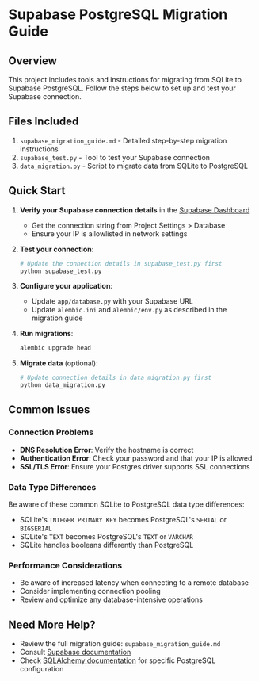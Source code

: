 # Supabase PostgreSQL Migration Guide

## Overview

This project includes tools and instructions for migrating from SQLite to Supabase PostgreSQL. Follow the steps below to set up and test your Supabase connection.

## Files Included

1. `supabase_migration_guide.md` - Detailed step-by-step migration instructions
2. `supabase_test.py` - Tool to test your Supabase connection
3. `data_migration.py` - Script to migrate data from SQLite to PostgreSQL

## Quick Start

1. **Verify your Supabase connection details** in the [Supabase Dashboard](https://app.supabase.com/)
   - Get the connection string from Project Settings > Database
   - Ensure your IP is allowlisted in network settings

2. **Test your connection**:
   ```bash
   # Update the connection details in supabase_test.py first
   python supabase_test.py
   ```

3. **Configure your application**:
   - Update `app/database.py` with your Supabase URL
   - Update `alembic.ini` and `alembic/env.py` as described in the migration guide

4. **Run migrations**:
   ```bash
   alembic upgrade head
   ```

5. **Migrate data** (optional):
   ```bash
   # Update connection details in data_migration.py first
   python data_migration.py
   ```

## Common Issues

### Connection Problems

- **DNS Resolution Error**: Verify the hostname is correct
- **Authentication Error**: Check your password and that your IP is allowed
- **SSL/TLS Error**: Ensure your Postgres driver supports SSL connections

### Data Type Differences

Be aware of these common SQLite to PostgreSQL data type differences:

- SQLite's `INTEGER PRIMARY KEY` becomes PostgreSQL's `SERIAL` or `BIGSERIAL`
- SQLite's `TEXT` becomes PostgreSQL's `TEXT` or `VARCHAR`
- SQLite handles booleans differently than PostgreSQL

### Performance Considerations

- Be aware of increased latency when connecting to a remote database
- Consider implementing connection pooling
- Review and optimize any database-intensive operations

## Need More Help?

- Review the full migration guide: `supabase_migration_guide.md`
- Consult [Supabase documentation](https://supabase.com/docs)
- Check [SQLAlchemy documentation](https://docs.sqlalchemy.org/) for specific PostgreSQL configuration